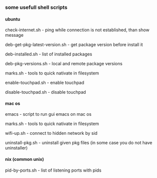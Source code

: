 ### some usefull shell scripts

#### ubuntu

check-internet.sh - ping while connection is not established, than show message

deb-get-pkg-latest-version.sh - get package version before install it

deb-installed.sh - list of installed packages

deb-pkg-versions.sh - local and remote package versions

marks.sh - tools to quick nativate in filesystem

enable-touchpad.sh - enable touchpad

disable-touchpad.sh - disable touchpad

#### mac os

emacs - script to run gui emacs on mac os

marks.sh - tools to quick nativate in filesystem

wifi-up.sh - connect to hidden network by sid

uninstall-pkg.sh - uninstall given pkg files (in some case you do not have uninstaller)

#### nix (common unix)

pid-by-ports.sh - list of listening ports with pids


